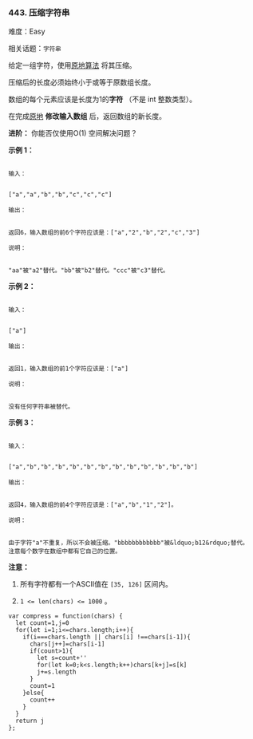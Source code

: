 ### 443. 压缩字符串

难度：Easy

相关话题：`字符串`

给定一组字符，使用[原地算法](https://baike.baidu.com/item/%E5%8E%9F%E5%9C%B0%E7%AE%97%E6%B3%95)
将其压缩。



压缩后的长度必须始终小于或等于原数组长度。



数组的每个元素应该是长度为1的**字符** （不是 int 整数类型）。



在完成[原地](https://baike.baidu.com/item/%E5%8E%9F%E5%9C%B0%E7%AE%97%E6%B3%95)
**修改输入数组** 后，返回数组的新长度。







**进阶：** 
你能否仅使用O(1) 空间解决问题？







**示例 1：** 



```

输入：


["a","a","b","b","c","c","c"]

输出：


返回6，输入数组的前6个字符应该是：["a","2","b","2","c","3"]

说明：


"aa"被"a2"替代。"bb"被"b2"替代。"ccc"被"c3"替代。
```


**示例 2：** 



```

输入：


["a"]

输出：


返回1，输入数组的前1个字符应该是：["a"]

说明：


没有任何字符串被替代。
```


**示例 3：** 



```

输入：


["a","b","b","b","b","b","b","b","b","b","b","b","b"]

输出：


返回4，输入数组的前4个字符应该是：["a","b","1","2"]。

说明：


由于字符"a"不重复，所以不会被压缩。"bbbbbbbbbbbb"被&ldquo;b12&rdquo;替代。
注意每个数字在数组中都有它自己的位置。
```


**注意：** 




1. 所有字符都有一个ASCII值在 `[35, 126]` 区间内。

2.  `1 <= len(chars) <= 1000` 。




```
var compress = function(chars) {
  let count=1,j=0
  for(let i=1;i<=chars.length;i++){
    if(i===chars.length || chars[i] !==chars[i-1]){
      chars[j++]=chars[i-1]
      if(count>1){
        let s=count+''
        for(let k=0;k<s.length;k++)chars[k+j]=s[k]
        j+=s.length
      }
      count=1
    }else{
      count++
    }
  }
  return j
};
```

